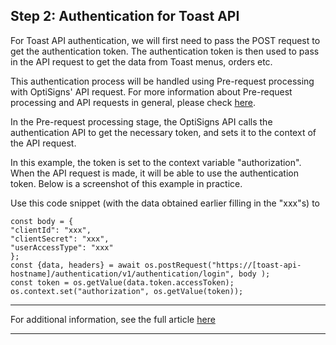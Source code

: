 ## Step 2: Authentication for Toast API

For Toast API authentication, we will first need to pass the POST request to get the authentication token. The authentication token is then used to pass in the API request to get the data from Toast menus, orders etc. 

This authentication process will be handled using Pre-request processing with OptiSigns' API request. For more information about Pre-request processing and API requests in general, please check [here](https://support.optisigns.com/hc/en-us/articles/22875592994195).

In the Pre-request processing stage, the OptiSigns API calls the authentication API to get the necessary token, and sets it to the context of the API request.

In this example, the token is set to the context variable "authorization". When the API request is made, it will be able to use the authentication token. Below is a screenshot of this example in practice.



Use this code snippet (with the data obtained earlier filling in the "xxx"s) to
    
    
    const body = {  
    "clientId": "xxx",  
    "clientSecret": "xxx",  
    "userAccessType": "xxx"  
    };  
    const {data, headers} = await os.postRequest("https://[toast-api-hostname]/authentication/v1/authentication/login", body );  
    const token = os.getValue(data.token.accessToken);  
    os.context.set("authorization", os.getValue(token));

* * *

For additional information, see the full article [here](https://support.optisigns.com/hc/en-us/articles/31113088917907)

---
